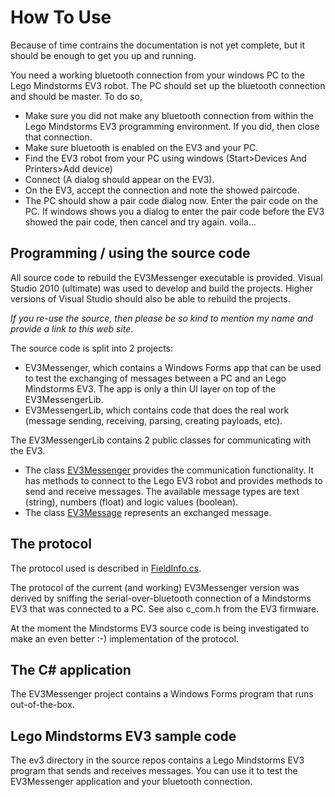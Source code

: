# How To Use

Because of time contrains the documentation is not yet complete, but it should be enough to get you up and running.

You need a working bluetooth connection from your windows PC to the Lego Mindstorms EV3 robot. 
The PC should set up the bluetooth connection and should be master. To do so,
* Make sure you did not make any bluetooth connection from within the Lego Mindstorms EV3 programming environment. If you did, then close that connection.
* Make sure bluetooth is enabled on the EV3 and your PC.
* Find the EV3 robot from your PC using windows (Start>Devices And Printers>Add device)
* Connect (A dialog should appear on the EV3).
* On the EV3, accept the connection and note the showed paircode. 
* The PC should show a pair code dialog now. Enter the pair code on the PC. If windows shows you a dialog to enter the pair code before the EV3 showed the pair code, then cancel and try again.
voila... 

## Programming / using the source code
All source code to rebuild the EV3Messenger executable is provided. Visual Studio 2010 (ultimate) was used to develop and build the projects. Higher versions of Visual Studio should also be able to rebuild the projects.

_If you re-use the source, then please be so kind to mention my name and provide a link to this web site_.

The source code is split into 2 projects:
* EV3Messenger, which contains a Windows Forms app that can be used to test the exchanging of messages between a PC and an Lego Mindstorms EV3. The app is only a thin UI layer on top of the EV3MessengerLib.
* EV3MessengerLib, which contains code that does the real work (message sending, receiving, parsing, creating payloads, etc).

The EV3MessengerLib contains 2 public classes for communicating with the EV3.
* The class [EV3Messenger](src/EV3MessengerLib/EV3Messenger.cs) provides the communication functionality. It has methods to connect to the Lego EV3 robot and provides methods to send and receive messages. The available message types are text (string), numbers (float) and logic values (boolean).
* The class [EV3Message](src/EV3MessengerLib/EV3Message.cs) represents an exchanged message.

## The protocol
The protocol used is described in [FieldInfo.cs](src/EV3MessengerLib/Protocol/FieldInfo.cs).

The protocol of the current (and working) EV3Messenger version was derived by sniffing the serial-over-bluetooth connection of a Mindstorms EV3 that was connected to a PC. See also c_com.h from the EV3 firmware.

At the moment the Mindstorms EV3 source code is being investigated to make an even better :-) implementation of the protocol. 

## The C# application
The EV3Messenger project contains a Windows Forms program that runs out-of-the-box.

## Lego Mindstorms EV3 sample code
The ev3 directory in the source repos contains a Lego Mindstorms EV3 program that sends and receives messages. You can use it to test the EV3Messenger application and your bluetooth connection.


